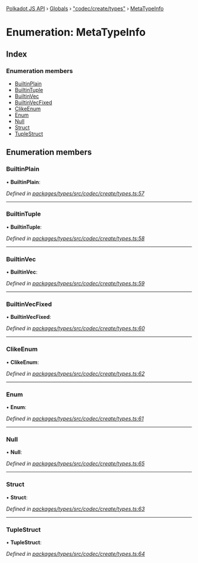 [Polkadot JS API](../README.md) › [Globals](../globals.md) › ["codec/create/types"](../modules/_codec_create_types_.md) › [MetaTypeInfo](_codec_create_types_.metatypeinfo.md)

# Enumeration: MetaTypeInfo

## Index

### Enumeration members

* [BuiltinPlain](_codec_create_types_.metatypeinfo.md#builtinplain)
* [BuiltinTuple](_codec_create_types_.metatypeinfo.md#builtintuple)
* [BuiltinVec](_codec_create_types_.metatypeinfo.md#builtinvec)
* [BuiltinVecFixed](_codec_create_types_.metatypeinfo.md#builtinvecfixed)
* [ClikeEnum](_codec_create_types_.metatypeinfo.md#clikeenum)
* [Enum](_codec_create_types_.metatypeinfo.md#enum)
* [Null](_codec_create_types_.metatypeinfo.md#null)
* [Struct](_codec_create_types_.metatypeinfo.md#struct)
* [TupleStruct](_codec_create_types_.metatypeinfo.md#tuplestruct)

## Enumeration members

###  BuiltinPlain

• **BuiltinPlain**:

*Defined in [packages/types/src/codec/create/types.ts:57](https://github.com/polkadot-js/api/blob/b1dff2295/packages/types/src/codec/create/types.ts#L57)*

___

###  BuiltinTuple

• **BuiltinTuple**:

*Defined in [packages/types/src/codec/create/types.ts:58](https://github.com/polkadot-js/api/blob/b1dff2295/packages/types/src/codec/create/types.ts#L58)*

___

###  BuiltinVec

• **BuiltinVec**:

*Defined in [packages/types/src/codec/create/types.ts:59](https://github.com/polkadot-js/api/blob/b1dff2295/packages/types/src/codec/create/types.ts#L59)*

___

###  BuiltinVecFixed

• **BuiltinVecFixed**:

*Defined in [packages/types/src/codec/create/types.ts:60](https://github.com/polkadot-js/api/blob/b1dff2295/packages/types/src/codec/create/types.ts#L60)*

___

###  ClikeEnum

• **ClikeEnum**:

*Defined in [packages/types/src/codec/create/types.ts:62](https://github.com/polkadot-js/api/blob/b1dff2295/packages/types/src/codec/create/types.ts#L62)*

___

###  Enum

• **Enum**:

*Defined in [packages/types/src/codec/create/types.ts:61](https://github.com/polkadot-js/api/blob/b1dff2295/packages/types/src/codec/create/types.ts#L61)*

___

###  Null

• **Null**:

*Defined in [packages/types/src/codec/create/types.ts:65](https://github.com/polkadot-js/api/blob/b1dff2295/packages/types/src/codec/create/types.ts#L65)*

___

###  Struct

• **Struct**:

*Defined in [packages/types/src/codec/create/types.ts:63](https://github.com/polkadot-js/api/blob/b1dff2295/packages/types/src/codec/create/types.ts#L63)*

___

###  TupleStruct

• **TupleStruct**:

*Defined in [packages/types/src/codec/create/types.ts:64](https://github.com/polkadot-js/api/blob/b1dff2295/packages/types/src/codec/create/types.ts#L64)*
